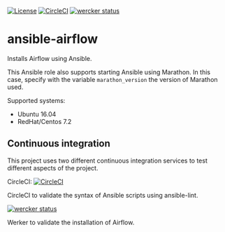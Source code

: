 [![License](https://img.shields.io/badge/license-Apache--2.0-blue.svg)](https://github.com/LREN-CHUV/ansible-airflow/blob/master/LICENSE) [![CircleCI](https://circleci.com/gh/LREN-CHUV/ansible-airflow.svg?style=svg)](https://circleci.com/gh/LREN-CHUV/ansible-airflow) [![wercker status](https://app.wercker.com/status/9bab59ff38cd2dbf9f5ef1949fa75692/s/master "wercker status")](https://app.wercker.com/project/byKey/9bab59ff38cd2dbf9f5ef1949fa75692)

# ansible-airflow

Installs Airflow using Ansible.

This Ansible role also supports starting Ansible using Marathon. In this case, specify with the variable `marathon_version` the version of Marathon used.

Supported systems:

* Ubuntu 16.04
* RedHat/Centos 7.2

## Continuous integration

This project uses two different continuous integration services to test different aspects of the project.

CircleCI: [![CircleCI](https://circleci.com/gh/LREN-CHUV/ansible-airflow.svg?style=svg)](https://circleci.com/gh/LREN-CHUV/ansible-airflow)

CircleCI to validate the syntax of Ansible scripts using ansible-lint.

[![wercker status](https://app.wercker.com/status/9bab59ff38cd2dbf9f5ef1949fa75692/m/master "wercker status")](https://app.wercker.com/project/byKey/9bab59ff38cd2dbf9f5ef1949fa75692)

Werker to validate the installation of Airflow.
